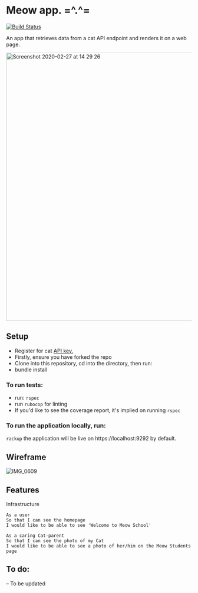 Meow app. =^.^=
===============
[![Build Status](https://travis-ci.com/KOlofinmoyin/meow.svg?branch=master)](https://travis-ci.com/KOlofinmoyin/meow)

An app that retrieves data from a cat API endpoint and renders it on a web page.

<img width="726" alt="Screenshot 2020-02-27 at 14 29 26" src="https://user-images.githubusercontent.com/33905131/75454730-c9319a80-596d-11ea-839d-90a21f3b2c0c.png">

## Setup
- Register for cat <a href="https://thecatapi.com/signup">API key.</a>
- Firstly, ensure you have forked the repo
- Clone into this repository, cd into the directory, then run:
- bundle install

### To run tests:
- run: `rspec`
- run `rubocop` for linting
- If you'd like to see the coverage report, it's implied on running `rspec`

### To run the application locally, run:

`rackup` the application will be live on https://localhost:9292 by default.

## Wireframe
![IMG_0609](https://user-images.githubusercontent.com/33905131/75455278-33980a00-5971-11ea-92be-0704fa97d778.jpg)

## Features
Infrastructure
```
As a user
So that I can see the homepage
I would like to be able to see 'Welcome to Meow School'
```

```
As a caring Cat-parent
So that I can see the photo of my Cat
I would like to be able to see a photo of her/him on the Meow Students page
```

## To do:
  – To be updated
